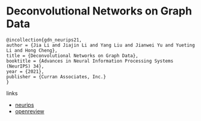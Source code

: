# Deconvolutional Networks on Graph Data

```
@incollection{gdn_neurips21,
author = {Jia Li and Jiajin Li and Yang Liu and Jianwei Yu and Yueting Li and Hong Cheng},
title = {Deconvolutional Networks on Graph Data},
booktitle = {Advances in Neural Information Processing Systems (NeurIPS) 34},
year = {2021},
publisher = {Curran Associates, Inc.}
}
```

links
- [neurips](https://neurips.cc/Conferences/2021/ScheduleMultitrack?event=27744)
- [openreview](https://openreview.net/forum?id=y2p9IIXwdg2)
